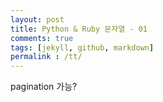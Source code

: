 ```yaml
---
layout: post
title: Python & Ruby 문자열 - 01
comments: true
tags: [jekyll, github, markdown]
permalink : /tt/
---
```


pagination 가능?
